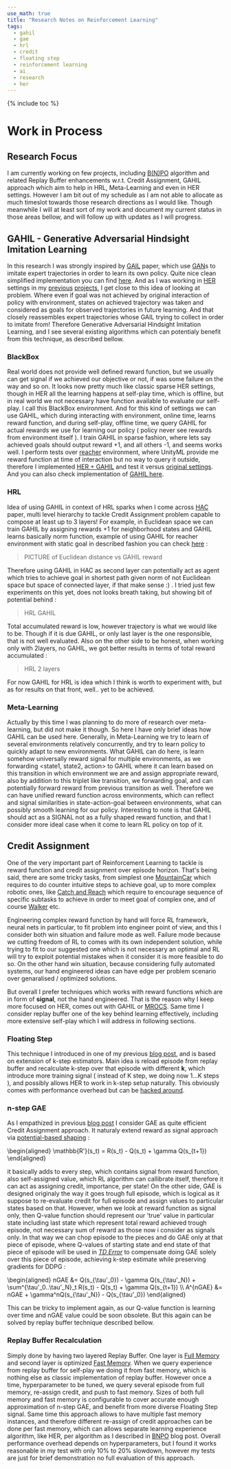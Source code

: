 ```yaml
---
use_math: true
title: "Research Notes on Reinforcement Learning"
tags:
  - gahil
  - gae
  - hrl
  - credit
  - floating step
  - reinforcement learning
  - ai
  - research
  - her
---
```


{% include toc %}

# Work in Process

## Research Focus
I am currently working on few projects, including [B(N)PO]() algorithm and related Replay Buffer enhancements w.r.t. Credit Assignment, GAHIL approach which aim to help in HRL, Meta-Learning and even in HER settings. However I am bit out of my schedule as I am not able to allocate as much timeslot towards those research directions as I would like. Though meanwhile I will at least sort of my work and document my current status in those areas bellow, and will follow up with updates as I will progress.

## GAHIL - Generative Adversarial Hindsight Imitation Learning
In this research I was strongly inspired by [GAIL](TODOLINK) paper, which use [GAN](TODOLINK)s to imitate expert trajectories in order to learn its own policy. Quite nice clean simplified implementation you can find [here](RLADVANTURES2). And as I was working in [HER](HERLINK) settings in my [previous](rewheeler) [projects](BNPO), I get close to this idea of looking at problem. Where even if goal was not achieved by original interaction of policy with environment, states on achieved trajectory was taken and considered as goals for observed trajectories in future learning. And that closely reassembles expert trajectories whose GAIL trying to collect in order to imitate from! Therefore Generative Adversarial Hindsight Imitation Learning, and I see several existing algorithms which can potentialy benefit from this technique, as described bellow.

### BlackBox
Real world does not provide well defined reward function, but we usually can get signal if we achieved our objective or not, if was some failure on the way and so on. It looks now pretty much like classic sparse HER settings, though in HER all the learning happens at self-play time, which is offline, but in real world we not necessary have function available to evaluate our self-play. I call this BlackBox environment. And for this kind of settings we can use GAHIL, which during interacting with environment, online time, learns reward function, and during self-play, offline time, we query GAHIL for actual rewards we use for learning our policy ( policy never see rewards from environment itself ). I train GAHIL in sparse fashion, where lets say achieved goals should output reward +1, and all others -1, and seems works well. I perform tests over [reacher](XX) environment, where UnityML provide me reward function at time of interaction but no way to query it outside, therefore I implemented [HER + GAHIL](XXX) and test it versus [original settings](XXX). And you can also check implementation of [GAHIL here](LINK).

### HRL
Idea of using GAHIL in context of HRL sparks when I come across [HAC](XX) paper, multi level hierarchy to tackle Credit Assignment problem capable to compose at least up to 3 layers! For example, in Euclidean space we can train GAHIL by assigning rewards +1 for neighborhood states and GAHIL learns basically norm function, example of using GAHIL for reacher environment with static goal in described fashion you can check [here]() : 
> PICTURE of Euclidean distance vs GAHIL reward

Therefore using GAHIL in HAC as second layer can potentially act as agent which tries to achieve goal in shortest path given norm of not Euclidean space but space of connected layer, if that make sense :) . I tried just few experiments on this yet, does not looks breath taking, but showing bit of potential behind : 
> HRL GAHIL

Total accumulated reward is low, however trajectory is what we would like to be. Though if it is due GAHIL, or only last layer is the one responsible, that is not well evaluated. Also on the other side to be honest, when working only with 2layers, no GAHIL, we got better results in terms of total reward accumulated :
> HRL 2 layers

For now GAHIL for HRL is idea which I think is worth to experiment with, but as for results on that front, well.. yet to be achieved.

### Meta-Learning
Actually by this time I was planning to do more of research over meta-learning, but did not make it though. So here I have only brief ideas how GAHIL can be used here. Generally, in Meta-Learning we try to learn of several environments relatively  concurrently, and try to learn policy to quickly adapt to new environments. What GAHIL can do here, is learn somehow universally reward signal for multiple environments, as we forwarding <state1, state2, action> to GAHIL where it can learn based on this transition in which environment we are and assign appropriate reward, also by addition to this triplet like transition, we forwarding goal, and can potentially forward reward from previous transition as well. Therefore we can have unified reward function across environments, which can reflect and signal similarities in state-action-goal between environments, what can possibly smooth learning for our policy. Interesting to note is that GAHIL should act as a SIGNAL not as a fully shaped reward function, and that I consider more ideal case when it come to learn RL policy on top of it.

## Credit Assignment
One of the very important part of Reinforcement Learning to tackle is reward function and credit assignment over episode horizon. That's being said, there are some tricky tasks, from simplest one [MountainCar](OPENAIGYM) which requires to do counter intuitive steps to achieve goal, up to more complex robotic ones, like [Catch and Reach](OPANAIGYM) which require to encourage sequence of specific subtasks to achieve in order to meet goal of complex one, and of course [Walker](OPENAIGYM) etc.

Engineering complex reward function by hand will force RL framework, neural nets in particular, to fit problem into engineer point of view, and this I consider both win situation and failure mode as well. Failure mode because we cutting freedom of RL to comes with its own independent solution, while trying to fit to our suggested one which is not necessary an optimal and RL will try to exploit potential mistakes when it consider it is more feasible to do so. On the other hand win situation, because considering fully automated systems, our hand engineered ideas can have edge per problem scenario over genaralised / optimized solutions.

But overall I prefer techniques which works with reward functions which are in form of **signal**, not the hand engineered. That is the reason why I keep more focused on HER, comes out with GAHIL or [MROCS](my-github). Same time I consider replay buffer one of the key behind learning effectively, including more extensive self-play which I will address in following sections.

### Floating Step
This technique I introduced in one of my previous [blog post](https://rezer0dai.github.io/rewheeler/#floating-n-step), and is based on extension of k-step estimators. Main idea is reload episode from replay buffer and recalculate k-step over that episode with different **k**, which introduce more training signal ( instead of K step, we doing now 1...K steps ), and possibly allows HER to work in k-step setup naturally. This obviously comes with performance overhead but can be [hacked around](SELF-LINK). 

### n-step GAE
As I empathized in previous [blog post](https://rezer0dai.github.io/rewheeler/#n-step-gae) I consider GAE as quite efficient Credit Assignment approach. It naturaly extend reward as signal approach via [potential-based shaping](https://classroom.udacity.com/courses/ud600/lessons/4388428967/concepts/45342599270923) :
<div>
\begin{aligned}
\mathbb{R'}(s_t) = R(s_t) - Q(s_t) + \gamma Q(s_{t+1})
\end{aligned}
</div>

it basically adds to every step, which contains signal from reward function, also self-assigned value, which RL algorithm can callibrate itself, therefore it can act as assigning credit, importance, per state!
On the other side, GAE is designed originaly the way it goes trough full episode, which is logical as it suppose to re-evaluate credit for full episode and assign values to particular states based on that. However, when we look at reward function as signal only, then Q-value function should represent our 'true' value in particular state including last state which represent total reward achieved trough episode, not necessary sum of reward as those now i consider as signals only. In that way we can chop episode to the pieces and do GAE only at that piece of episode, where Q-values of starting state and end state of that piece of episode will be used in [*TD Error*](http://boris-belousov.net/2017/08/10/td-advantage-bellman/) to compensate doing GAE solely over this piece of episode, achieving k-step estimate while preserving gradients for DDPG : 
<div>
\begin{aligned}
nGAE &= Q(s_{\tau'_0}) - \gamma Q(s_{\tau'_N}) + \sum^{\tau'_0..\tau'_N}_t R(s_t) - Q(s_t) + \gamma Q(s_{t+1}) \\
A^{nGAE} &= nGAE + \gamma^nQ(s_{\tau'_N}) - Q(s_{\tau'_0})
\end{aligned}
</div>

This can be tricky to implement again, as our Q-value function is learning over time and nGAE value could be soon obsolete. But this again can be solved by replay buffer technique described bellow.

### Replay Buffer Recalculation
Simply done by having two layered Replay Buffer. One layer is [Full Memory](GITHUBLINK) and second layer is optimized [Fast Memory](GITHUBLINK). When we query experience from replay buffer for self-play we doing it from fast memory, which is nothing else as classic implementation of replay buffer. However once a time, hyperparameter to be tuned, we query several episode from full memory, re-assign credit, and push to fast memory. Sizes of both full memory and fast memory is configurable to cover accurate enough approximation of n-step GAE, and benefit from more diverse Floating Step signal. Same time this approach allows to have multiple fast memory instances, and therefore different re-assign of credit approaches can be done per fast memory, which can allows separate learning experience algorithm, like HER, per algorithm as I described in [BNPO](link) blog post. Overall performance overhead depends on hyperparameters, but I found it works reasonable in my test with only 10% to 20% slowdown, however my tests are just for brief demonstration no full evaluation of this approach.
